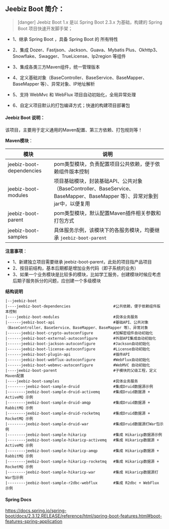 ## Jeebiz Boot 简介：

> [danger] Jeebiz Boot 1.x 是以 Spring Boot 2.3.x 为基础，构建的 Spring Boot 项目快速开发脚手架；

- 1、继承 Spring Boot ，具备 Spring Boot 的 所有特性

- 2、集成 Dozer、Fastjson、Jackson、Guava、Mybatis Plus、Okhttp3、Snowflake、Swagger、TrueLicense、Ip2region 等组件

- 3、集成各类三方Maven组件，统一管理版本

- 4、定义基础对象（BaseController、BaseService、BaseMapper、BaseMapper 等）、异常对象、IP地址解析

- 5、支持 WebMvc 和 WebFlux 项目自动初始化，全局异常处理

- 6、自定义项目默认的打包编译方式；快速的构建项目部署包

#### Jeebiz Boot 说明：

该项目，主要用于定义通用的Maven配置、第三方依赖、打包规则等！

**Maven模块**：

| 模块  | 说明  |
| ------------ | ------------ |
| jeebiz-boot-dependencies | pom类型模块，负责配置项目公共依赖，便于依赖组件版本控制  |
| jeebiz-boot-modules  |  项目基础模块，封装基础API、公共对象（BaseController、BaseService、BaseMapper、BaseMapper 等）、异常对象到jar中，以便复用 |
| jeebiz-boot-parent  | pom类型模块，默认配置Maven插件相关参数和打包方式 |
| jeebiz-boot-samples  |  具体服务示例，该模块下的各服务模块，均要继承 `jeebiz-boot-parent` |

**注意事项**：

- 1、新建独立项目需要继承 jeebiz-boot-parent，此处的项目指产品项目
- 2、按目前结构，基本后期都是增加业务代码（即子系统的业务）
- 3、如果一个业务模块是比较多的模块，比如学工服务，创建模块时候应考虑后期子服务拆分的问题，应创建一个多级模块

**结构说明**

```
|--jeebiz-boot
|----jeebiz-boot-dependencies		            #公共依赖，便于依赖组件版本控制
|----jeebiz-boot-modules			            #具体业务服务
|------jeebiz-boot-api				            #基础API、公共对象（BaseController、BaseService、BaseMapper、BaseMapper 等）、异常对象
|------jeebiz-boot-crypto-autoconfigure	        #加解密组件自动初始化
|------jeebiz-boot-external-autoconfigure	    #外部API集成自动初始化
|------jeebiz-boot-jackson-autoconfigure	    #Jackson自动初始化
|------jeebiz-boot-license-autoconfigure        #License自动初始化
|------jeebiz-boot-plugin-api                   #插件API
|------jeebiz-boot-webflux-autoconfigure	    #WebFlux自动初始化
|------jeebiz-boot-webmvc-autoconfigure	        #WebMVC 自动初始化
|----jeebiz-boot-parent			                #子模块的父级工程，定义Maven配置
|----jeebiz-boot-samples				        #具体业务服务
|--------jeebiz-boot-sample-druid		        #集成Druid数据源示例
|--------jeebiz-boot-sample-druid-activemq	    #集成Druid数据源 + ActiveMQ 示例
|--------jeebiz-boot-sample-druid-amqp		    #集成Druid数据源 + RabbitMQ 示例
|--------jeebiz-boot-sample-druid-rocketmq	    #集成Druid数据源 + RocketMQ 示例
|--------jeebiz-boot-sample-druid-war		    #集成Druid数据源打War包示例
|--------jeebiz-boot-sample-hikaricp		    #集成 Hikaricp数据源示例
|--------jeebiz-boot-sample-hikaricp-activemq	#集成 Hikaricp数据源 + ActiveMQ 示例
|--------jeebiz-boot-sample-hikaricp-amqp		#集成 Hikaricp数据源 + RabbitMQ 示例
|--------jeebiz-boot-sample-hikaricp-rocketmq	#集成 Hikaricp数据源 + RocketMQ 示例
|--------jeebiz-boot-sample-hikaricp-war		#集成 Hikaricp数据源打War包示例
|--------jeebiz-boot-sample-r2dbc-webflux	    #集成 R2dbc + WebFlux 示例
```

#### Spring Docs
https://docs.spring.io/spring-boot/docs/2.3.12.RELEASE/reference/html/spring-boot-features.html#boot-features-spring-application